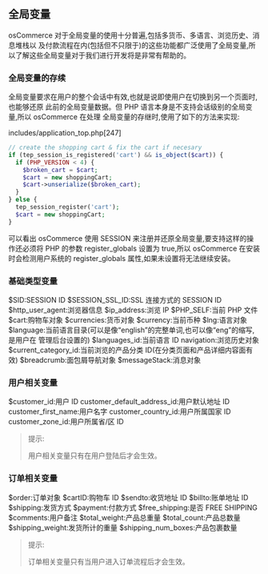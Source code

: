 ## 全局变量

osCommerce 对于全局变量的使用十分普遍,包括多货币、多语言、浏览历史、消息堆栈以 及付款流程在内(包括但不只限于)的这些功能都广泛使用了全局变量,所以了解这些全局变量对于我们进行开发将是非常有帮助的。

### 全局变量的存续

全局变量要求在用户的整个会话中有效,也就是说即使用户在切换到另一个页面时,也能够还原 此前的全局变量数据。但 PHP 语言本身是不支持会话级别的全局变量,所以 osCommerce 在处理 全局变量的存继时,使用了如下的方法来实现:

includes/application_top.php[247]
```php
// create the shopping cart & fix the cart if necesary
if (tep_session_is_registered('cart') && is_object($cart)) {
  if (PHP_VERSION < 4) {
    $broken_cart = $cart;
    $cart = new shoppingCart;
    $cart->unserialize($broken_cart);
  }
} else {
  tep_session_register('cart');
  $cart = new shoppingCart;
}
```

可以看出 osCommerce 使用 SESSION 来注册并还原全局变量,要支持这样的操作还必须将 PHP 的参数 register_globals 设置为 true,所以 osCommerce 在安装时会检测用户系统的 register_globals 属性,如果未设置将无法继续安装。

### 基础类型变量

$SID:SESSION ID
$SESSION_SSL_ID:SSL 连接方式的 SESSION ID $http_user_agent:浏览器信息
$ip_address:浏览 IP
$PHP_SELF:当前 PHP 文件
$cart:购物车对象
$currencies:货币对象
$currency:当前币种
$lng:语言对象 $language:当前语言目录(可以是像“english”的完整单词,也可以像“eng”的缩写,是用户在 管理后台设置的)
$languages_id:当前语言 ID
navigation:浏览历史对象
$current_category_id:当前浏览的产品分类 ID(在分类页面和产品详细内容面有效) $breadcrumb:面包屑导航对象
$messageStack:消息对象

### 用户相关变量

$customer_id:用户 ID customer_default_address_id:用户默认地址 ID customer_first_name:用户名字 customer_country_id:用户所属国家 ID customer_zone_id:用户所属省/区 ID

> 提示:
> 
> 用户相关变量只有在用户登陆后才会生效。

### 订单相关变量

$order:订单对象
$cartID:购物车 ID $sendto:收货地址 ID $billto:账单地址 ID $shipping:发货方式 $payment:付款方式 $free_shipping:是否 FREE SHIPPING $comments:用户备注 $total_weight:产品总重量 $total_count:产品总数量 $shipping_weight:发货所计的重量 $shipping_num_boxes:产品包裹数量

> 提示:
> 
> 订单相关变量只有当用户进入订单流程后才会生效。
